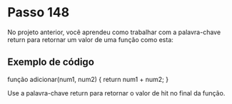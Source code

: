 # Passo 148

No projeto anterior, você aprendeu como trabalhar com a palavra-chave return para retornar um valor de uma função como esta:

## Exemplo de código

função adicionar(num1, num2) {
  return num1 + num2;
}

Use a palavra-chave return para retornar o valor de hit no final da função.